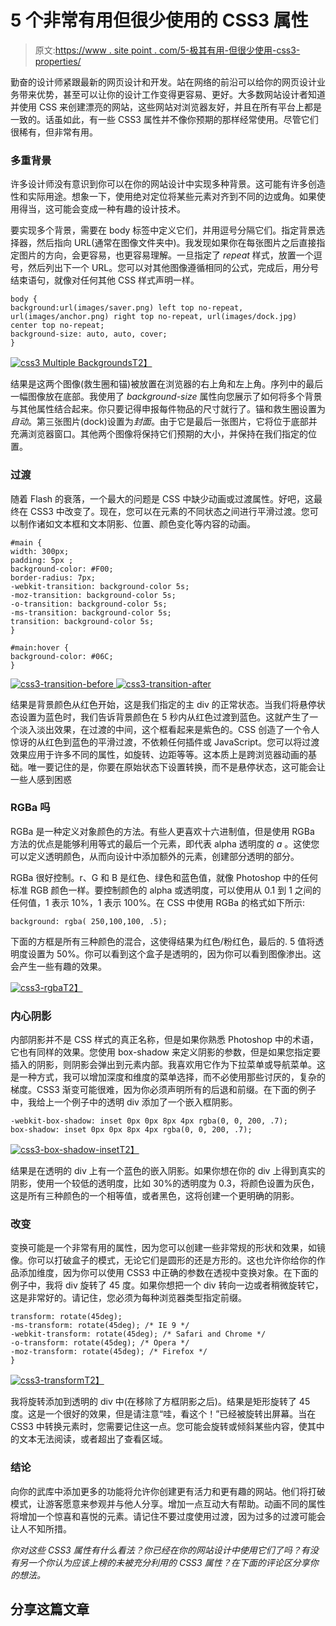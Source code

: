 # 5 个非常有用但很少使用的 CSS3 属性

> 原文:[https://www . site point . com/5-极其有用-但很少使用-css3-properties/](https://www.sitepoint.com/5-extremely-useful-but-rarely-used-css3-properties/)

勤奋的设计师紧跟最新的网页设计和开发。站在网络的前沿可以给你的网页设计业务带来优势，甚至可以让你的设计工作变得更容易、更好。大多数网站设计者知道并使用 CSS 来创建漂亮的网站，这些网站对浏览器友好，并且在所有平台上都是一致的。话虽如此，有一些 CSS3 属性并不像你预期的那样经常使用。尽管它们很稀有，但非常有用。

### 多重背景

许多设计师没有意识到你可以在你的网站设计中实现多种背景。这可能有许多创造性和实际用途。想象一下，使用绝对定位将某些元素对齐到不同的边或角。如果使用得当，这可能会变成一种有趣的设计技术。

要实现多个背景，需要在 body 标签中定义它们，并用逗号分隔它们。指定背景选择器，然后指向 URL(通常在图像文件夹中)。我发现如果你在每张图片之后直接指定图片的方向，会更容易，也更容易理解。一旦指定了 *repeat* 样式，放置一个逗号，然后列出下一个 URL。您可以对其他图像遵循相同的公式，完成后，用分号结束语句，就像对任何其他 CSS 样式声明一样。

```
body {
background:url(images/saver.png) left top no-repeat, url(images/anchor.png) right top no-repeat, url(images/dock.jpg) center top no-repeat;
background-size: auto, auto, cover;
}
```

[![css3 Multiple Backgrounds](../Images/c395407660992b3bf5e94c762ad87ebf.png)T2】](https://www.sitepoint.com/wp-content/uploads/2013/03/css3-multiple-backgrounds.jpg)

结果是这两个图像(救生圈和锚)被放置在浏览器的右上角和左上角。序列中的最后一幅图像放在底部。我使用了 *background-size* 属性向您展示了如何将多个背景与其他属性结合起来。你只要记得申报每件物品的尺寸就行了。锚和救生圈设置为*自动*。第三张图片(dock)设置为*封面*。由于它是最后一张图片，它将位于底部并充满浏览器窗口。其他两个图像将保持它们预期的大小，并保持在我们指定的位置。

### 过渡

随着 Flash 的衰落，一个最大的问题是 CSS 中缺少动画或过渡属性。好吧，这最终在 CSS3 中改变了。现在，您可以在元素的不同状态之间进行平滑过渡。您可以制作诸如文本框和文本阴影、位置、颜色变化等内容的动画。

```
#main {
width: 300px;
padding: 5px ;
background-color: #F00;
border-radius: 7px;
-webkit-transition: background-color 5s;
-moz-transition: background-color 5s;
-o-transition: background-color 5s;
-ms-transition: background-color 5s;
transition: background-color 5s;
}

#main:hover {
background-color: #06C;
}
```

[![css3-transition-before](../Images/633fdb8b1d52b8ff88f672cc1a56a8c4.png) ](https://www.sitepoint.com/wp-content/uploads/2013/03/Screen-shot-2013-03-20-at-10.28.05-AM.png) [ ![css3-transition-after](../Images/0832d7ea2f2c90dcb72a04575e2a1b2c.png)](https://www.sitepoint.com/wp-content/uploads/2013/03/Screen-shot-2013-03-20-at-10.28.24-AM.png)

结果是背景颜色从红色开始，这是我们指定的主 div 的正常状态。当我们将悬停状态设置为蓝色时，我们告诉背景颜色在 5 秒内从红色过渡到蓝色。这就产生了一个淡入淡出效果，在过渡的中间，这个框看起来是紫色的。CSS 创造了一个令人惊讶的从红色到蓝色的平滑过渡，不依赖任何插件或 JavaScript。您可以将过渡效果应用于许多不同的属性，如旋转、边距等等。这本质上是跨浏览器动画的基础。唯一要记住的是，你要在原始状态下设置转换，而不是悬停状态，这可能会让一些人感到困惑

### RGBa 吗

RGBa 是一种定义对象颜色的方法。有些人更喜欢十六进制值，但是使用 RGBa 方法的优点是能够利用等式的最后一个元素，即代表 alpha 透明度的 *a* 。这使您可以定义透明颜色，从而向设计中添加额外的元素，创建部分透明的部分。

RGBa 很好控制。r、G 和 B 是红色、绿色和蓝色值，就像 Photoshop 中的任何标准 RGB 颜色一样。要控制颜色的 alpha 或透明度，可以使用从 0.1 到 1 之间的任何值，1 表示 10%，1 表示 100%。在 CSS 中使用 RGBa 的格式如下所示:

```
background: rgba( 250,100,100, .5);
```

下面的方框是所有三种颜色的混合，这使得结果为红色/粉红色，最后的. 5 值将透明度设置为 50%。你可以看到这个盒子是透明的，因为你可以看到图像渗出。这会产生一些有趣的效果。

[![css3-rgba](../Images/e28441e30633a3c3ba9c67789fff3042.png)T2】](https://www.sitepoint.com/wp-content/uploads/2013/03/css3-rgba.png)

### 内心阴影

内部阴影并不是 CSS 样式的真正名称，但是如果你熟悉 Photoshop 中的术语，它也有同样的效果。您使用 box-shadow 来定义阴影的参数，但是如果您指定要插入的阴影，则阴影会弹出到元素内部。我喜欢用它作为下拉菜单或导航菜单。这是一种方式，我可以增加深度和维度的菜单选择，而不必使用那些讨厌的，复杂的梯度。CSS3 渐变可能很难，因为你必须声明所有的后退和前缀。在下面的例子中，我给上一个例子中的透明 div 添加了一个嵌入框阴影。

```
-webkit-box-shadow: inset 0px 0px 8px 4px rgba(0, 0, 200, .7);
box-shadow: inset 0px 0px 8px 4px rgba(0, 0, 200, .7);
```

[![css3-box-shadow-inset](../Images/ae894f3209de9da67491dacdb5d0fdcc.png)T2】](https://www.sitepoint.com/wp-content/uploads/2013/03/css3-box-shadow-inset.jpg)

结果是在透明的 div 上有一个蓝色的嵌入阴影。如果你想在你的 div 上得到真实的阴影，使用一个较低的透明度，比如 30%的透明度为 0.3，将颜色设置为灰色，这是所有三种颜色的一个相等值，或者黑色，这将创建一个更明确的阴影。

### 改变

变换可能是一个非常有用的属性，因为您可以创建一些非常规的形状和效果，如镜像。你可以打破盒子的模式，无论它们是圆形的还是方形的。这也允许你给你的作品添加维度，因为你可以使用 CSS3 中正确的参数在透视中变换对象。在下面的例子中，我将 div 旋转了 45 度。如果你想把一个 div 转向一边或者稍微旋转它，这是非常好的。请记住，您必须为每种浏览器类型指定前缀。

```
transform: rotate(45deg);
-ms-transform: rotate(45deg); /* IE 9 */
-webkit-transform: rotate(45deg); /* Safari and Chrome */
-o-transform: rotate(45deg); /* Opera */
-moz-transform: rotate(45deg); /* Firefox */
}
```

[![css3-transform](../Images/c4471d4afe94c5ced7fcb68f981d43e4.png)T2】](https://www.sitepoint.com/wp-content/uploads/2013/03/css3-transform.jpg)

我将旋转添加到透明的 div 中(在移除了方框阴影之后)。结果是矩形旋转了 45 度。这是一个很好的效果，但是请注意“哇，看这个！”已经被旋转出屏幕。当在 CSS3 中转换元素时，您需要记住这一点。您可能会旋转或倾斜某些内容，使其中的文本无法阅读，或者超出了查看区域。

### 结论

向你的武库中添加更多的功能将允许你创建更有活力和更有趣的网站。他们将打破模式，让游客愿意来参观并与他人分享。增加一点互动大有帮助。动画不同的属性将增加一个惊喜和喜悦的元素。请记住不要过度使用过渡，因为过多的过渡可能会让人不知所措。

*你对这些 CSS3 属性有什么看法？你已经在你的网站设计中使用它们了吗？有没有另一个你认为应该上榜的未被充分利用的 CSS3 属性？在下面的评论区分享你的想法。*

## 分享这篇文章